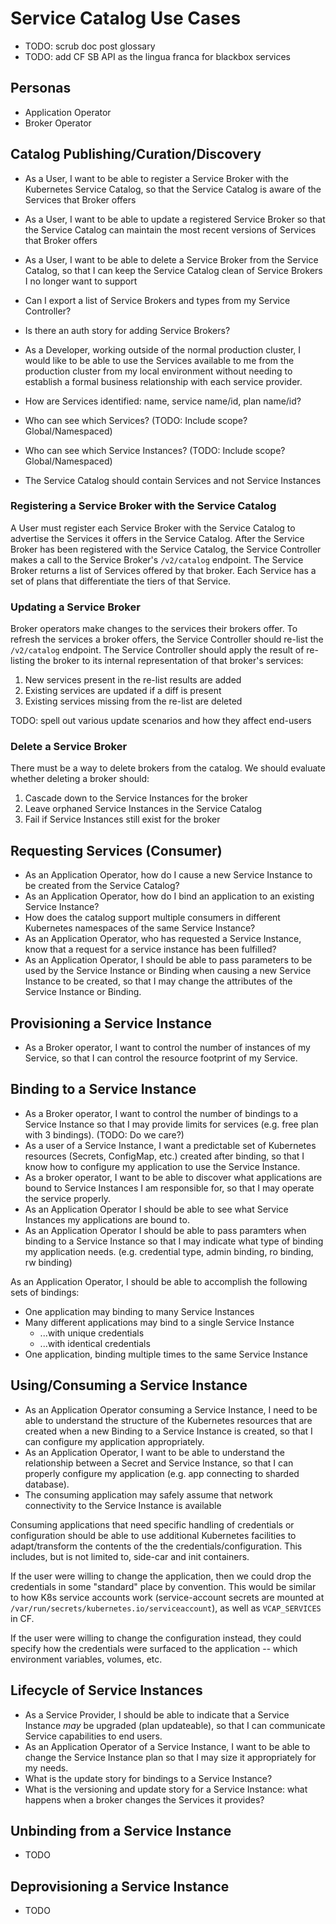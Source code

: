 # Service Catalog Use Cases

* TODO: scrub doc post glossary
* TODO: add CF SB API as the lingua franca for blackbox services

## Personas

* Application Operator
* Broker Operator

## Catalog Publishing/Curation/Discovery

* As a User, I want to be able to register a Service Broker with the Kubernetes
  Service Catalog, so that the Service Catalog is aware of the Services that
  Broker offers
* As a User, I want to be able to update a registered Service Broker so that the
  Service Catalog can maintain the most recent versions of Services that Broker
  offers
* As a User, I want to be able to delete a Service Broker from the Service
  Catalog, so that I can keep the Service Catalog clean of Service Brokers I no
  longer want to support

* Can I export a list of Service Brokers and types from my Service Controller?
* Is there an auth story for adding Service Brokers?
* As a Developer, working outside of the normal production cluster, I would like
  to be able to use the Services available to me from the production cluster
  from my local environment without needing to establish a formal business
  relationship with each service provider.


* How are Services identified: name, service name/id, plan name/id?
* Who can see which Services? (TODO: Include scope? Global/Namespaced)
* Who can see which Service Instances? (TODO: Include scope? Global/Namespaced)
* The Service Catalog should contain Services and not Service Instances

### Registering a Service Broker with the Service Catalog

A User must register each Service Broker with the Service Catalog to advertise
the Services it offers in the Service Catalog. After the Service Broker has been
registered with the Service Catalog, the Service Controller makes a call to the
Service Broker's `/v2/catalog` endpoint. The Service Broker returns a list of
Services offered by that broker. Each Service has a set of plans that
differentiate the tiers of that Service.

### Updating a Service Broker

Broker operators make changes to the services their brokers offer. To refresh
the services a broker offers, the Service Controller should re-list the
`/v2/catalog` endpoint.  The Service Controller should apply the result of
re-listing the broker to its internal representation of that broker's services:

1. New services present in the re-list results are added
2. Existing services are updated if a diff is present
3. Existing services missing from the re-list are deleted

TODO: spell out various update scenarios and how they affect end-users

### Delete a Service Broker

There must be a way to delete brokers from the catalog. We should evaluate
whether deleting a broker should:

1. Cascade down to the Service Instances for the broker
2. Leave orphaned Service Instances in the Service Catalog
3. Fail if Service Instances still exist for the broker

## Requesting Services (Consumer)

* As an Application Operator, how do I cause a new Service Instance to be created from the
  Service Catalog?
* As an Application Operator, how do I bind an application to an existing Service Instance?
* How does the catalog support multiple consumers in different Kubernetes
  namespaces of the same Service Instance?
* As an Application Operator, who has requested a Service Instance, know that a request for a
  service instance has been fulfilled?
* As an Application Operator, I should be able to pass parameters to be used by the Service
  Instance or Binding when causing a new Service Instance to be created, so that
  I may change the attributes of the Service Instance or Binding.

## Provisioning a Service Instance

* As a Broker operator, I want to control the number of instances of my Service,
  so that I can control the resource footprint of my Service.

## Binding to a Service Instance

* As a Broker operator, I want to control the number of bindings to a Service
  Instance so that I may provide limits for services (e.g. free plan with 3
  bindings). (TODO: Do we care?)
* As a user of a Service Instance, I want a predictable set of Kubernetes
  resources (Secrets, ConfigMap, etc.) created after binding, so that I know how
  to configure my application to use the Service Instance.
* As a broker operator, I want to be able to discover what applications are
  bound to Service Instances I am responsible for, so that I may operate the
  service properly.
* As an Application Operator I should be able to see what Service Instances my applications are
  bound to.
* As an Application Operator I should be able to pass paramters when binding to a Service
  Instance so that I may indicate what type of binding my application needs.
  (e.g. credential type, admin binding, ro binding, rw binding)

As an Application Operator, I should be able to accomplish the following sets of bindings:

* One application may binding to many Service Instances
* Many different applications may bind to a single Service Instance
  * ...with unique credentials
  * ...with identical credentials
* One application, binding multiple times to the same Service Instance

## Using/Consuming a Service Instance

* As an Application Operator consuming a Service Instance, I need to be able to understand the structure
  of the Kubernetes resources that are created when a new Binding to a Service
  Instance is created, so that I can configure my application appropriately.
* As an Application Operator, I want to be able to understand the relationship between a Secret
  and Service Instance, so that I can properly configure my application (e.g.
  app connecting to sharded database).
* The consuming application may safely assume that network connectivity to the
  Service Instance is available

Consuming applications that need specific handling of credentials or
configuration should be able to use additional Kubernetes facilities to
adapt/transform the contents of the the credentials/configuration. This
includes, but is not limited to, side-car and init containers.

If the user were willing to change the application, then we could
drop the credentials in some "standard" place by convention. This would be
similar to how K8s service accounts work (service-account secrets are mounted at
`/var/run/secrets/kubernetes.io/serviceaccount`), as well as `VCAP_SERVICES` in
CF.

If the user were willing to change the configuration instead, they could specify
how the credentials were surfaced to the application -- which environment
variables, volumes, etc.

## Lifecycle of Service Instances

* As a Service Provider, I should be able to indicate that a Service Instance
  _may_ be upgraded (plan updateable), so that I can communicate Service
  capabilities to end users.
* As an Application Operator of a Service Instance, I want to be able to change the Service
  Instance plan so that I may size it appropriately for my needs.
* What is the update story for bindings to a Service Instance?
* What is the versioning and update story for a Service Instance: what happens
  when a broker changes the Services it provides?

## Unbinding from a Service Instance

* TODO

## Deprovisioning a Service Instance

* TODO
